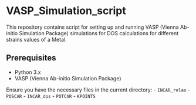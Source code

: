 # VASP_Simulation_script
This repository contains script for setting up and running VASP (Vienna Ab-initio Simulation Package) simulations for DOS calculations for different strains values of a Metal.

## Prerequisites

- Python 3.x
- VASP (Vienna Ab-initio Simulation Package)

Ensure you have the necessary files in the current directory:
    - `INCAR_relax`
    - `POSCAR`
    - `INCAR_dos`
    - `POTCAR`
    - `KPOINTS`
